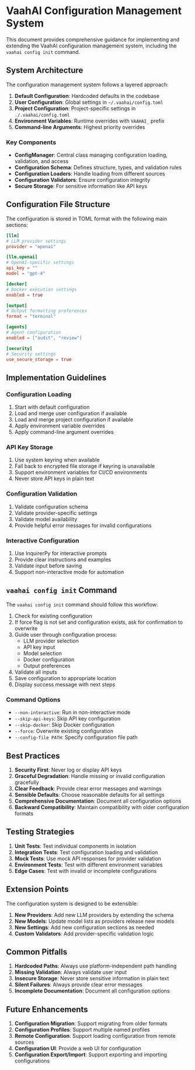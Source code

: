 # VaahAI Configuration Management System

This document provides comprehensive guidance for implementing and extending the VaahAI configuration management system, including the `vaahai config init` command.

## System Architecture

The configuration management system follows a layered approach:

1. **Default Configuration**: Hardcoded defaults in the codebase
2. **User Configuration**: Global settings in `~/.vaahai/config.toml`
3. **Project Configuration**: Project-specific settings in `./.vaahai/config.toml`
4. **Environment Variables**: Runtime overrides with `VAAHAI_` prefix
5. **Command-line Arguments**: Highest priority overrides

### Key Components

- **ConfigManager**: Central class managing configuration loading, validation, and access
- **Configuration Schema**: Defines structure, types, and validation rules
- **Configuration Loaders**: Handle loading from different sources
- **Configuration Validators**: Ensure configuration integrity
- **Secure Storage**: For sensitive information like API keys

## Configuration File Structure

The configuration is stored in TOML format with the following main sections:

```toml
[llm]
# LLM provider settings
provider = "openai"

[llm.openai]
# OpenAI-specific settings
api_key = ""
model = "gpt-4"

[docker]
# Docker execution settings
enabled = true

[output]
# Output formatting preferences
format = "terminal"

[agents]
# Agent configuration
enabled = ["audit", "review"]

[security]
# Security settings
use_secure_storage = true
```

## Implementation Guidelines

### Configuration Loading

1. Start with default configuration
2. Load and merge user configuration if available
3. Load and merge project configuration if available
4. Apply environment variable overrides
5. Apply command-line argument overrides

### API Key Storage

1. Use system keyring when available
2. Fall back to encrypted file storage if keyring is unavailable
3. Support environment variables for CI/CD environments
4. Never store API keys in plain text

### Configuration Validation

1. Validate configuration schema
2. Validate provider-specific settings
3. Validate model availability
4. Provide helpful error messages for invalid configurations

### Interactive Configuration

1. Use InquirerPy for interactive prompts
2. Provide clear instructions and examples
3. Validate input before saving
4. Support non-interactive mode for automation

## `vaahai config init` Command

The `vaahai config init` command should follow this workflow:

1. Check for existing configuration
2. If force flag is not set and configuration exists, ask for confirmation to overwrite
3. Guide user through configuration process:
   - LLM provider selection
   - API key input
   - Model selection
   - Docker configuration
   - Output preferences
4. Validate all inputs
5. Save configuration to appropriate location
6. Display success message with next steps

### Command Options

- `--non-interactive`: Run in non-interactive mode
- `--skip-api-keys`: Skip API key configuration
- `--skip-docker`: Skip Docker configuration
- `--force`: Overwrite existing configuration
- `--config-file PATH`: Specify configuration file path

## Best Practices

1. **Security First**: Never log or display API keys
2. **Graceful Degradation**: Handle missing or invalid configuration gracefully
3. **Clear Feedback**: Provide clear error messages and warnings
4. **Sensible Defaults**: Choose reasonable defaults for all settings
5. **Comprehensive Documentation**: Document all configuration options
6. **Backward Compatibility**: Maintain compatibility with older configuration formats

## Testing Strategies

1. **Unit Tests**: Test individual components in isolation
2. **Integration Tests**: Test configuration loading and validation
3. **Mock Tests**: Use mock API responses for provider validation
4. **Environment Tests**: Test with different environment variables
5. **Edge Cases**: Test with invalid or incomplete configurations

## Extension Points

The configuration system is designed to be extensible:

1. **New Providers**: Add new LLM providers by extending the schema
2. **New Models**: Update model lists as providers release new models
3. **New Settings**: Add new configuration sections as needed
4. **Custom Validators**: Add provider-specific validation logic

## Common Pitfalls

1. **Hardcoded Paths**: Always use platform-independent path handling
2. **Missing Validation**: Always validate user input
3. **Insecure Storage**: Never store sensitive information in plain text
4. **Silent Failures**: Always provide clear error messages
5. **Incomplete Documentation**: Document all configuration options

## Future Enhancements

1. **Configuration Migration**: Support migrating from older formats
2. **Configuration Profiles**: Support multiple named profiles
3. **Remote Configuration**: Support loading configuration from remote sources
4. **Configuration UI**: Provide a web UI for configuration
5. **Configuration Export/Import**: Support exporting and importing configurations
